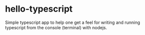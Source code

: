 # hello-typescript

Simple typescript app to help one get a feel for writing and running
typescript from the console (terminal) with nodejs.
